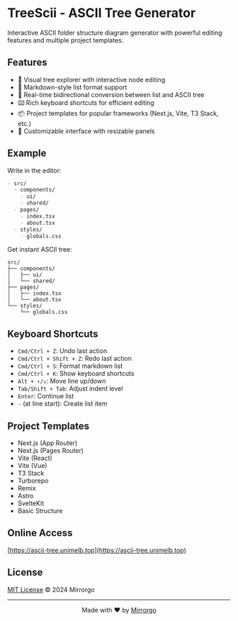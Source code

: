 # TreeScii - ASCII Tree Generator

Interactive ASCII folder structure diagram generator with powerful editing features and multiple project templates.

## Features

- 🌲 Visual tree explorer with interactive node editing
- 📝 Markdown-style list format support
- 🔄 Real-time bidirectional conversion between list and ASCII tree
- ⌨️ Rich keyboard shortcuts for efficient editing
- 📦 Project templates for popular frameworks (Next.js, Vite, T3 Stack, etc.)
- 🔧 Customizable interface with resizable panels
<!-- - 🎯 Multi-select and batch operations support -->

## Example

Write in the editor:
```markdown
- src/
  - components/
    - ui/
    - shared/
  - pages/
    - index.tsx
    - about.tsx
  - styles/
    - globals.css
```

Get instant ASCII tree:
```
src/
├── components/
│   ├── ui/
│   └── shared/
├── pages/
│   ├── index.tsx
│   └── about.tsx
└── styles/
    └── globals.css
```

## Keyboard Shortcuts

- `Cmd/Ctrl + Z`: Undo last action
- `Cmd/Ctrl + Shift + Z`: Redo last action
- `Cmd/Ctrl + S`: Format markdown list
- `Cmd/Ctrl + K`: Show keyboard shortcuts
- `Alt + ↑/↓`: Move line up/down
- `Tab/Shift + Tab`: Adjust indent level
- `Enter`: Continue list
- `-` (at line start): Create list item

## Project Templates

- Next.js (App Router)
- Next.js (Pages Router)
- Vite (React)
- Vite (Vue)
- T3 Stack
- Turborepo
- Remix
- Astro
- SvelteKit
- Basic Structure

## Online Access

[https://ascii-tree.unimelb.top](https://ascii-tree.unimelb.top)

## License

[MIT License](LICENSE) © 2024 Mirrorgo

---

<div align="center">
  Made with ❤️ by <a href="https://github.com/Mirrorgo">Mirrorgo</a>
</div>